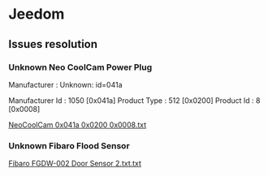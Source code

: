 # Jeedom

## Issues resolution

### Unknown Neo CoolCam Power Plug

Manufacturer : Unknown: id=041a

Manufacturer Id : 1050 [0x041a] Product Type : 512 [0x0200] Product Id : 8 [0x0008]

[NeoCoolCam 0x041a 0x0200 0x0008.txt](./NeoCoolCam%200x041a%200x0200%200x0008.txt)

### Unknown Fibaro Flood Sensor

[Fibaro FGDW-002 Door Sensor 2.txt.txt](./Fibaro%20FGDW-002%20Door%20Sensor%202.txt)
